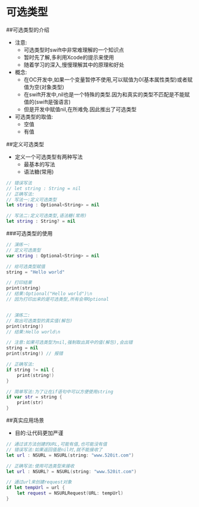 # 可选类型

##可选类型的介绍

- 注意:
  - 可选类型时swift中非常难理解的一个知识点
  - 暂时先了解,多利用Xcode的提示来使用
  - 随着学习的深入,慢慢理解其中的原理和好处
- 概念:
  - 在OC开发中,如果一个变量暂停不使用,可以赋值为0(基本属性类型)或者赋值为空(对象类型)
  - 在swift开发中,nil也是一个特殊的类型.因为和真实的类型不匹配是不能赋值的(swift是强语言)
  - 但是开发中赋值nil,在所难免.因此推出了可选类型
- 可选类型的取值:
  - 空值
  - 有值


##定义可选类型

- 定义一个可选类型有两种写法
  - 最基本的写法
  - 语法糖(常用)

```swift
// 错误写法
// let string : String = nil
// 正确写法:
// 写法一:定义可选类型
let string : Optional<String> = nil

// 写法二:定义可选类型,语法糖(常用)
let string : String? = nil

```
###可选类型的使用
```swift 
// 演练一:
// 定义可选类型
var string : Optional<String> = nil

// 给可选类型赋值
string = "Hello world"

// 打印结果
print(string)
// 结果:Optional("Hello world")\n
// 因为打印出来的是可选类型,所有会带Optional


// 演练二:
// 取出可选类型的真实值(解包)
print(string!)
// 结果:Hello world\n

// 注意:如果可选类型为nil,强制取出其中的值(解包),会出错
string = nil
print(string!) // 报错

// 正确写法:
if string != nil {
    print(string!)
}

// 简单写法:为了让在if语句中可以方便使用string
if var str = string {
    print(str)
}

```
##真实应用场景

- 目的:让代码更加严谨

```swift
// 通过该方法创建的URL,可能有值,也可能没有值
// 错误写法:如果返回值是nil时,就不能接收了
let url : NSURL = NSURL(string: "www.520it.com")

// 正确写法:使用可选类型来接收
let url : NSURL? = NSURL(string: "www.520it.com")

// 通过url来创建request对象
if let tempUrl = url {
    let request = NSURLRequest(URL: tempUrl)
}
```